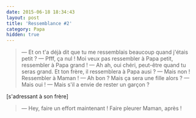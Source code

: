 ```yaml
---
date: 2015-06-18 18:34:43
layout: post
title: 'Ressemblance #2'
category: Papa
hidden: true
---
```


> — Et on t'a déjà dit que tu me ressemblais beaucoup quand j'étais petit ?
> — Pfff, ça nul ! Moi veux pas ressembler à Papa petit, ressembler à Papa grand !
> — Ah ah, oui chéri, peut-être quand tu seras grand. Et ton frère, il ressemblera à Papa ausi ?
> — Mais non ! Ressembler à Maman !
> — Ah bon ? Mais ça sera une fille alors ?
> — Mais oui !
> — Mais s'il a envie de rester un garçon ?

[s'adressant à son frère]

> — Hey, faire un effort maintenant ! Faire pleurer Maman, après !

